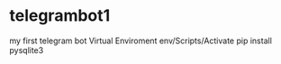 # telegrambot1
 my first telegram bot
 Virtual Enviroment 
 env/Scripts/Activate
 pip install pysqlite3
